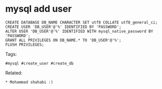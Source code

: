 # mysql add user
```mysql
CREATE DATABASE DB_NAME CHARACTER SET utf8 COLLATE utf8_general_ci;
CREATE USER 'DB_USER'@'%' IDENTIFIED BY 'PASSWORD';
ALTER USER 'DB_USER'@'%' IDENTIFIED WITH mysql_native_password BY 'PASSWORD';
GRANT ALL PRIVILEGES ON DB_NAME.* TO 'DB_USER'@'%';
FLUSH PRIVILEGES;
```

Tags:
```
#mysql #create_user #create_db
```

Related:
```
* Mohammad shahabi :)
```
